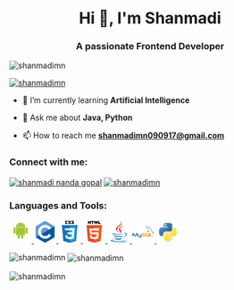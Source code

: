 <h1 align="center">Hi 👋, I'm Shanmadi</h1>
<h3 align="center">A passionate Frontend Developer</h3>

<p align="left"> <img src="https://komarev.com/ghpvc/?username=shanmadimn&label=Profile%20views&color=0e75b6&style=flat" alt="shanmadimn" /> </p>

<p align="left"> <a href="https://github.com/ryo-ma/github-profile-trophy"><img src="https://github-profile-trophy.vercel.app/?username=shanmadimn" alt="shanmadimn" /></a> </p>

- 🌱 I’m currently learning **Artificial Intelligence**

- 💬 Ask me about **Java, Python**

- 📫 How to reach me **shanmadimn090917@gmail.com**

<h3 align="left">Connect with me:</h3>
<p align="left">
<a href="https://linkedin.com/in/shanmadi nanda gopal" target="blank"><img align="center" src="https://raw.githubusercontent.com/rahuldkjain/github-profile-readme-generator/master/src/images/icons/Social/linked-in-alt.svg" alt="shanmadi nanda gopal" height="30" width="40" /></a>
<a href="https://www.hackerrank.com/shanmadimn" target="blank"><img align="center" src="https://raw.githubusercontent.com/rahuldkjain/github-profile-readme-generator/master/src/images/icons/Social/hackerrank.svg" alt="shanmadimn" height="30" width="40" /></a>
</p>

<h3 align="left">Languages and Tools:</h3>
<p align="left"> <a href="https://developer.android.com" target="_blank" rel="noreferrer"> <img src="https://raw.githubusercontent.com/devicons/devicon/master/icons/android/android-original-wordmark.svg" alt="android" width="40" height="40"/> </a> <a href="https://www.cprogramming.com/" target="_blank" rel="noreferrer"> <img src="https://raw.githubusercontent.com/devicons/devicon/master/icons/c/c-original.svg" alt="c" width="40" height="40"/> </a> <a href="https://www.w3schools.com/css/" target="_blank" rel="noreferrer"> <img src="https://raw.githubusercontent.com/devicons/devicon/master/icons/css3/css3-original-wordmark.svg" alt="css3" width="40" height="40"/> </a> <a href="https://www.w3.org/html/" target="_blank" rel="noreferrer"> <img src="https://raw.githubusercontent.com/devicons/devicon/master/icons/html5/html5-original-wordmark.svg" alt="html5" width="40" height="40"/> </a> <a href="https://www.java.com" target="_blank" rel="noreferrer"> <img src="https://raw.githubusercontent.com/devicons/devicon/master/icons/java/java-original.svg" alt="java" width="40" height="40"/> </a> <a href="https://www.mysql.com/" target="_blank" rel="noreferrer"> <img src="https://raw.githubusercontent.com/devicons/devicon/master/icons/mysql/mysql-original-wordmark.svg" alt="mysql" width="40" height="40"/> </a> <a href="https://www.python.org" target="_blank" rel="noreferrer"> <img src="https://raw.githubusercontent.com/devicons/devicon/master/icons/python/python-original.svg" alt="python" width="40" height="40"/> </a> </p>

<p><img align="left" src="https://github-readme-stats.vercel.app/api/top-langs?username=shanmadimn&show_icons=true&locale=en&layout=compact" alt="shanmadimn" /></p>

<p>&nbsp;<img align="center" src="https://github-readme-stats.vercel.app/api?username=shanmadimn&show_icons=true&locale=en" alt="shanmadimn" /></p>

<p><img align="center" src="https://github-readme-streak-stats.herokuapp.com/?user=shanmadimn&" alt="shanmadimn" /></p>

